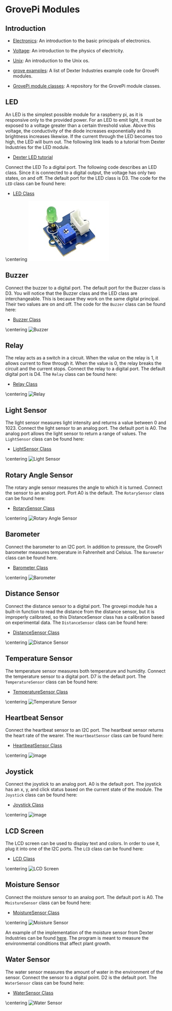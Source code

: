 GrovePi Modules
===============

Introduction
------------

-   [Electronics](http://www.instructables.com/id/Basic-Electronics): An
    introduction to the basic principals of electronics.

-   [Voltage](https://learn.sparkfun.com/tutorials/voltage-current-resistance-and-ohms-law):
    An introduction to the physics of electricity.

-   [Unix](https://info-ee.eps.surrey.ac.uk/Teaching/Unix/index.html):
    An introduction to the Unix os.

-   [grove
    examples](https://github.com/DexterInd/GrovePi/tree/master/Software/Python):
    A list of Dexter Industries example code for GrovePi modules.

-   [GrovePi module
    classes](https://github.com/cloudmesh/cloudmesh.pi/tree/master/cloudmesh/pi):
    A repository for the GrovePi module classes.

LED
---

An LED is the simplest possible module for a raspberry pi, as it is
responsive only to the provided power. For an LED to emit light, it must
be exposed to a voltage greater than a certain threshold value. Above
this voltage, the conductivity of the diode increases exponentially and
its brightness increases likewise. If the current through the LED
becomes too high, the LED will burn out. The following link leads to a
tutorial from Dexter Industries for the LED module.

-   [Dexter LED
    tutorial](https://www.dexterindustries.com/GrovePi/projects-for-the-raspberry-pi/raspberry-pi-led-tutorial/)

Connect the LED To a digital port. The following code describes an LED
class. Since it is connected to a digital output, the voltage has only
two states, on and off. The default port for the LED class is D3. The
code for the `LED` class can be found here:

-   [LED
    Class](https://github.com/cloudmesh/cloudmesh.pi/blob/master/cloudmesh/pi/led.py)

\centering
![LED](images/led.jpg)

Buzzer
------

Connect the buzzer to a digital port. The default port for the Buzzer
class is D3. You will notice that the Buzzer class and the LED class are
interchangeable. This is because they work on the same digital
principal. Their two values are on and off. The code for the `Buzzer`
class can be found here:

-   [Buzzer
    Class](https://github.com/cloudmesh/cloudmesh.pi/blob/master/cloudmesh/pi/buzzer.py)

\centering
![Buzzer](images/grovepi/buzzer.jpg)

Relay
-----

The relay acts as a switch in a circuit. When the value on the relay is
1, it allows current to flow through it. When the value is 0, the relay
breaks the circuit and the current stops. Connect the relay to a digital
port. The default digital port is D4. The `Relay` class can be found
here:

-   [Relay
    Class](https://github.com/cloudmesh/cloudmesh.pi/blob/master/cloudmesh/pi/relay.py)

\centering
![Relay](images/grovepi/relay.jpg)

Light Sensor
------------

The light sensor measures light intensity and returns a value between 0
and 1023. Connect the light sensor to an analog port. The default port
is A0. The analog port allows the light sensor to return a range of
values. The `LightSensor` class can be found here:

-   [LightSensor
    Class](https://github.com/cloudmesh/cloudmesh.pi/blob/master/cloudmesh/pi/light.py)

\centering
![Light Sensor](images/grovepi/light.jpg)

Rotary Angle Sensor
-------------------

The rotary angle sensor measures the angle to which it is turned.
Connect the sensor to an analog port. Port A0 is the default. The
`RotarySensor` class can be found here:

-   [RotarySensor
    Class](https://github.com/cloudmesh/cloudmesh.pi/blob/master/cloudmesh/pi/rotary.py)

\centering
![Rotary Angle Sensor](images/grovepi/rotary.jpg)

Barometer
---------

Connect the barometer to an I2C port. In addition to pressure, the
GrovePi barometer measures temperature in Fahrenheit and Celsius. The
`Barometer` class can be found here.

-   [Barometer
    Class](https://github.com/cloudmesh/cloudmesh.pi/blob/master/cloudmesh/pi/barometer.py)

\centering
![Barometer](images/grovepi/barometer.jpg)

Distance Sensor
---------------

Connect the distance sensor to a digital port. The grovepi module has a
built-in function to read the distance from the distance sensor, but it
is improperly calibrated, so this DistanceSensor class has a calibration
based on experimental data. The `DistanceSensor` class can be found
here:

-   [DistanceSensor
    Class](https://github.com/cloudmesh/cloudmesh.pi/blob/master/cloudmesh/pi/distance.py)

\centering
![Distance Sensor](images/grovepi/distance.jpg)

Temperature Sensor
------------------

The temperature sensor measures both temperature and humidity. Connect
the temperature sensor to a digital port. D7 is the default port. The
`TemperatureSensor` class can be found here:

-   [TemperatureSensor
    Class](https://github.com/cloudmesh/cloudmesh.pi/blob/master/cloudmesh/pi/temperature.py)

\centering
![Temperature Sensor](images/grovepi/temperature.jpg)

Heartbeat Sensor
----------------

Connect the heartbeat sensor to an I2C port. The heartbeat sensor
returns the heart rate of the wearer. The `HeartbeatSensor` class can be
found here:

-   [HeartbeatSensor
    Class](https://github.com/cloudmesh/cloudmesh.pi/blob/master/cloudmesh/pi/heartbeat.py)

\centering
![image](images/grovepi/heartbeat.jpg)

Joystick
--------

Connect the joystick to an analog port. A0 is the default port. The
joystick has an x, y, and click status based on the current state of the
module. The `Joystick` class can be found here:

-   [Joystick
    Class](https://github.com/cloudmesh/cloudmesh.pi/blob/master/cloudmesh/pi/joystick.py)

\centering
![image](images/grovepi/joystick.jpg)

LCD Screen
----------

The LCD screen can be used to display text and colors. In order to use
it, plug it into one of the I2C ports. The `LCD` class can be found
here:

-   [LCD
    Class](https://github.com/cloudmesh/cloudmesh.pi/blob/master/cloudmesh/pi/lcd.py)

\centering
![LCD Screen](images/grovepi/lcd.jpg)

Moisture Sensor
---------------

Connect the moisture sensor to an analog port. The default port is A0.
The `MoistureSensor` class can be found here:

-   [MoistureSensor
    Class](https://github.com/cloudmesh/cloudmesh.pi/blob/master/cloudmesh/pi/moisture.py)

\centering
![Moisture Sensor](images/grovepi/moisture.jpg)

An example of the implementation of the moisture sensor from Dexter
Industries can be found
[here](https://github.com/DexterInd/GrovePi/blob/master/Projects/plant_monitor/plant_project.py).
The program is meant to measure the environmental conditions that affect
plant growth.

Water Sensor
------------

The water sensor measures the amount of water in the environment of the
sensor. Connect the sensor to a digital point. D2 is the default port.
The `WaterSensor` class can be found here:

-   [WaterSensor
    Class](https://github.com/cloudmesh/cloudmesh.pi/blob/master/cloudmesh/pi/water.py)

\centering
![Water Sensor](images/grovepi/water.jpg)
